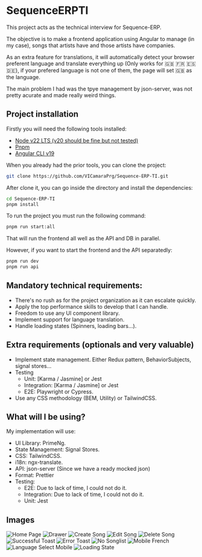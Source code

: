 # SequenceERPTI

This project acts as the technical interview for Sequence-ERP.

The objective is to make a frontend application using Angular to manage (in my case), songs that artists have and those artists have companies.

As an extra feature for translations, it will automatically detect your browser preferent language and translate everything up (Only works for :gb: :fr: :es: :de:), if your prefered language is not one of them, the page will set :gb: as the language.

The main problem I had was the tpye management by json-server, was not pretty acurate and made really weird things.

## Project installation

Firstly you will need the following tools installed:

- [Node v22 LTS (v20 should be fine but not tested)](https://nodejs.org/en)
- [Pnpm](https://pnpm.io/)
- [Angular CLI v19](https://angular.dev/tools/cli)

When you already had the prior tools, you can clone the project:

```bash
git clone https://github.com/VICamaraPrg/Sequence-ERP-TI.git
```

After clone it, you can go inside the directory and install the dependencies:

```bash
cd Sequence-ERP-TI
pnpm install
```

To run the project you must run the following command:

```bash
pnpm run start:all
```

That will run the frontend all well as the API and DB in parallel.

However, if you want to start the frontend and the API separatedly:

```bash
pnpm run dev
pnpm run api
```

## Mandatory technical requirements:

- There's no rush as for the project organization as it can escalate quickly.
- Apply the top performance skills to develop that I can handle.
- Freedom to use any UI component library.
- Implement support for language translation.
- Handle loading states (Spinners, loading bars...).

## Extra requirements (optionals and very valuable)

- Implement state management. Either Redux pattern, BehaviorSubjects, signal stores...
- Testing
  - Unit: [Karma / Jasmine] or Jest
  - Integration: [Karma / Jasmine] or Jest
  - E2E: Playwright or Cypress.
- Use any CSS methodology (BEM, Utility) or TailwindCSS.

## What will I be using?

My implementation will use:

- UI Library: PrimeNg.
- State Management: Signal Stores.
- CSS: TailwindCSS.
- i18n: ngx-translate.
- API: json-server (Since we have a ready mocked json)
- Format: Prettier
- Testing:
  - E2E: Due to lack of time, I could not do it.
  - Integration: Due to lack of time, I could not do it.
  - Unit: Jest

## Images

![Home Page](docs/home.png)
![Drawer](docs/drawer.png)
![Create Song](docs/create_song.png)
![Edit Song](docs/edit_song.png)
![Delete Song](docs/delete_song.png)
![Successful Toast](docs/successful_toast.png)
![Error Toast](docs/error_toast.png)
![No Songlist](docs/no_songlist.png)
![Mobile French](docs/mobile_french.png)
![Language Select Mobile](docs/language_select_mobile.png)
![Loading State](docs/loading_state.png)
